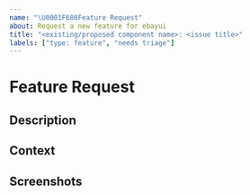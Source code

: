 ```yaml
---
name: "\U0001F680Feature Request"
about: Request a new feature for ebayui
title: "<existing/proposed component name>: <issue title>"
labels: ["type: feature", "needs triage"]
---
```


<!-- Delete any sections below that are not relevant. -->

# Feature Request

## Description

<!-- What is the new feature? What problem does it solve? -->

## Context

<!-- Provide additional contextual information if needed. -->

## Screenshots

<!-- Upload screenshots if appropriate. -->
